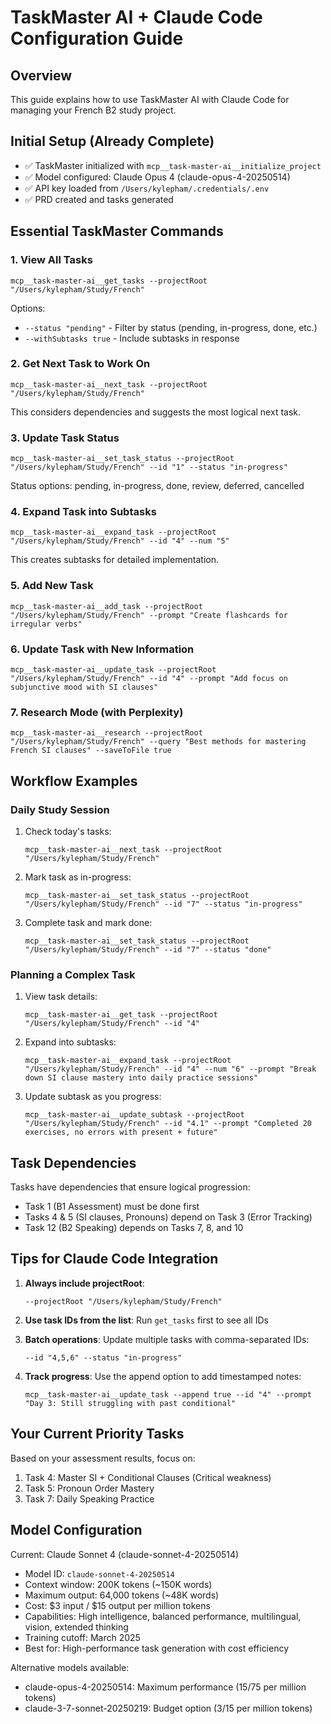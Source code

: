 # TaskMaster AI + Claude Code Configuration Guide

## Overview
This guide explains how to use TaskMaster AI with Claude Code for managing your French B2 study project.

## Initial Setup (Already Complete)
- ✅ TaskMaster initialized with `mcp__task-master-ai__initialize_project`
- ✅ Model configured: Claude Opus 4 (claude-opus-4-20250514)
- ✅ API key loaded from `/Users/kylepham/.credentials/.env`
- ✅ PRD created and tasks generated

## Essential TaskMaster Commands

### 1. View All Tasks
```
mcp__task-master-ai__get_tasks --projectRoot "/Users/kylepham/Study/French"
```
Options:
- `--status "pending"` - Filter by status (pending, in-progress, done, etc.)
- `--withSubtasks true` - Include subtasks in response

### 2. Get Next Task to Work On
```
mcp__task-master-ai__next_task --projectRoot "/Users/kylepham/Study/French"
```
This considers dependencies and suggests the most logical next task.

### 3. Update Task Status
```
mcp__task-master-ai__set_task_status --projectRoot "/Users/kylepham/Study/French" --id "1" --status "in-progress"
```
Status options: pending, in-progress, done, review, deferred, cancelled

### 4. Expand Task into Subtasks
```
mcp__task-master-ai__expand_task --projectRoot "/Users/kylepham/Study/French" --id "4" --num "5"
```
This creates subtasks for detailed implementation.

### 5. Add New Task
```
mcp__task-master-ai__add_task --projectRoot "/Users/kylepham/Study/French" --prompt "Create flashcards for irregular verbs"
```

### 6. Update Task with New Information
```
mcp__task-master-ai__update_task --projectRoot "/Users/kylepham/Study/French" --id "4" --prompt "Add focus on subjunctive mood with SI clauses"
```

### 7. Research Mode (with Perplexity)
```
mcp__task-master-ai__research --projectRoot "/Users/kylepham/Study/French" --query "Best methods for mastering French SI clauses" --saveToFile true
```

## Workflow Examples

### Daily Study Session
1. Check today's tasks:
   ```
   mcp__task-master-ai__next_task --projectRoot "/Users/kylepham/Study/French"
   ```

2. Mark task as in-progress:
   ```
   mcp__task-master-ai__set_task_status --projectRoot "/Users/kylepham/Study/French" --id "7" --status "in-progress"
   ```

3. Complete task and mark done:
   ```
   mcp__task-master-ai__set_task_status --projectRoot "/Users/kylepham/Study/French" --id "7" --status "done"
   ```

### Planning a Complex Task
1. View task details:
   ```
   mcp__task-master-ai__get_task --projectRoot "/Users/kylepham/Study/French" --id "4"
   ```

2. Expand into subtasks:
   ```
   mcp__task-master-ai__expand_task --projectRoot "/Users/kylepham/Study/French" --id "4" --num "6" --prompt "Break down SI clause mastery into daily practice sessions"
   ```

3. Update subtask as you progress:
   ```
   mcp__task-master-ai__update_subtask --projectRoot "/Users/kylepham/Study/French" --id "4.1" --prompt "Completed 20 exercises, no errors with present + future"
   ```

## Task Dependencies
Tasks have dependencies that ensure logical progression:
- Task 1 (B1 Assessment) must be done first
- Tasks 4 & 5 (SI clauses, Pronouns) depend on Task 3 (Error Tracking)
- Task 12 (B2 Speaking) depends on Tasks 7, 8, and 10

## Tips for Claude Code Integration

1. **Always include projectRoot**: 
   ```
   --projectRoot "/Users/kylepham/Study/French"
   ```

2. **Use task IDs from the list**: Run `get_tasks` first to see all IDs

3. **Batch operations**: Update multiple tasks with comma-separated IDs:
   ```
   --id "4,5,6" --status "in-progress"
   ```

4. **Track progress**: Use the append option to add timestamped notes:
   ```
   mcp__task-master-ai__update_task --append true --id "4" --prompt "Day 3: Still struggling with past conditional"
   ```

## Your Current Priority Tasks
Based on your assessment results, focus on:
1. Task 4: Master SI + Conditional Clauses (Critical weakness)
2. Task 5: Pronoun Order Mastery
3. Task 7: Daily Speaking Practice

## Model Configuration
Current: Claude Sonnet 4 (claude-sonnet-4-20250514)
- Model ID: `claude-sonnet-4-20250514`
- Context window: 200K tokens (~150K words)
- Maximum output: 64,000 tokens (~48K words)
- Cost: $3 input / $15 output per million tokens
- Capabilities: High intelligence, balanced performance, multilingual, vision, extended thinking
- Training cutoff: March 2025
- Best for: High-performance task generation with cost efficiency

Alternative models available:
- claude-opus-4-20250514: Maximum performance ($15/$75 per million tokens)
- claude-3-7-sonnet-20250219: Budget option ($3/$15 per million tokens)